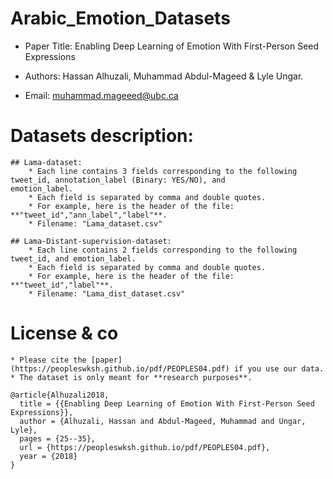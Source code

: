 # Arabic_Emotion_Datasets
* Paper Title: Enabling Deep Learning of Emotion With First-Person Seed Expressions

* Authors: Hassan Alhuzali, Muhammad Abdul-Mageed & Lyle Ungar.

* Email: muhammad.mageeed@ubc.ca


# Datasets description:
	## Lama-dataset: 
		* Each line contains 3 fields corresponding to the following tweet_id, annotation_label (Binary: YES/NO), and 			emotion_label.
		* Each field is separated by comma and double quotes.
		* For example, here is the header of the file: **"tweet_id","ann_label","label"**.
		* Filename: "Lama_dataset.csv"
		
	## Lama-Distant-supervision-dataset:
		* Each line contains 2 fields corresponding to the following tweet_id, and emotion_label.
		* Each field is separated by comma and double quotes.
		* For example, here is the header of the file: **"tweet_id","label"**.
		* Filename: "Lama_dist_dataset.csv"

# License & co
	* Please cite the [paper](https://peopleswksh.github.io/pdf/PEOPLES04.pdf) if you use our data.
	* The dataset is only meant for **research purposes**.

```
@article{Alhuzali2018,
  title = {{Enabling Deep Learning of Emotion With First-Person Seed Expressions}},
  author = {Alhuzali, Hassan and Abdul-Mageed, Muhammad and Ungar, Lyle},
  pages = {25--35},
  url = {https://peopleswksh.github.io/pdf/PEOPLES04.pdf},
  year = {2018}
}
```
